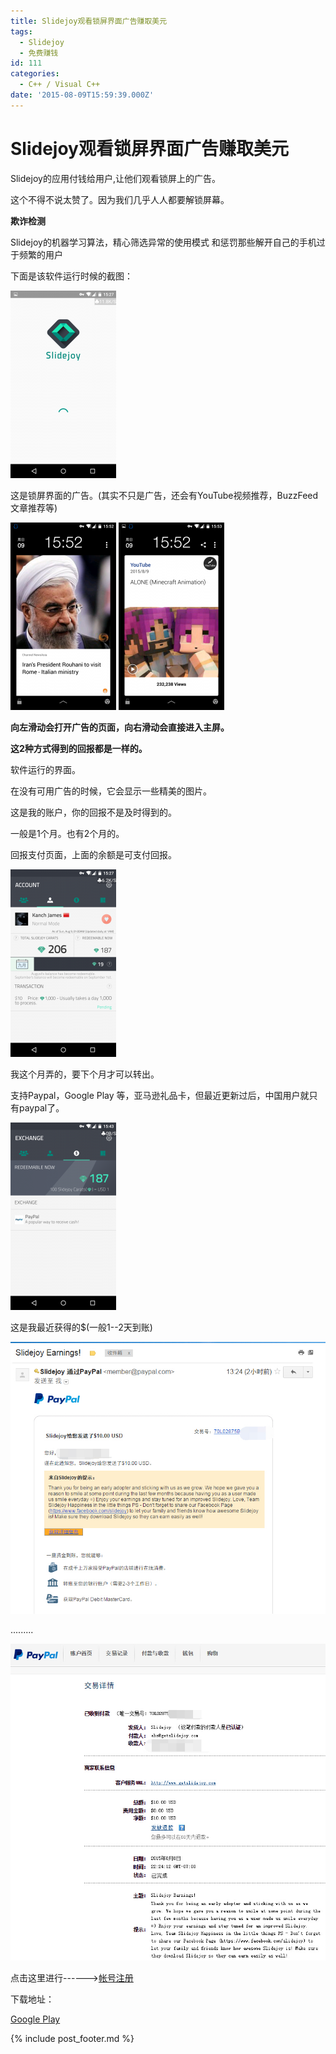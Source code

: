 ```yaml
---
title: Slidejoy观看锁屏界面广告赚取美元
tags:
  - Slidejoy
  - 免费赚钱
id: 111
categories:
  - C++ / Visual C++
date: '2015-08-09T15:59:39.000Z'
---
```


# Slidejoy观看锁屏界面广告赚取美元

Slidejoy的应用付钱给用户,让他们观看锁屏上的广告。

这个不得不说太赞了。因为我们几乎人人都要解锁屏幕。

**欺诈检测**

 Slidejoy的机器学习算法，精心筛选异常的使用模式 和惩罚那些解开自己的手机过于频繁的用户

下面是该软件运行时候的截图：

![sj\_4](https://raw.githubusercontent.com/ankanch/blog/master/images/wp-content/uploads/2015/08/sj_4-169x300.png)

这是锁屏界面的广告。\(其实不只是广告，还会有YouTube视频推荐，BuzzFeed文章推荐等\)

[![sj\_6](https://raw.githubusercontent.com/ankanch/blog/master/images/wp-content/uploads/2015/08/sj_6-169x300.png)](https://raw.githubusercontent.com/ankanch/blog/master/images/wp-content/uploads/2015/08/sj_6.png) [![sj\_7](https://raw.githubusercontent.com/ankanch/blog/master/images/wp-content/uploads/2015/08/sj_7-169x300.png)](https://raw.githubusercontent.com/ankanch/blog/master/images/wp-content/uploads/2015/08/sj_7.png)

**向左滑动会打开广告的页面，向右滑动会直接进入主屏。**

**这2种方式得到的回报都是一样的。**

软件运行的界面。

在没有可用广告的时候，它会显示一些精美的图片。

这是我的账户，你的回报不是及时得到的。

一般是1个月。也有2个月的。

回报支付页面，上面的余额是可支付回报。

![sj\_5](https://raw.githubusercontent.com/ankanch/blog/master/images/wp-content/uploads/2015/08/sj_5-169x300.png)

我这个月弄的，要下个月才可以转出。

支持Paypal，Google Play 等，亚马逊礼品卡，但最近更新过后，中国用户就只有paypal了。

![sj\_3](https://raw.githubusercontent.com/ankanch/blog/master/images/wp-content/uploads/2015/08/sj_3-169x300.png)

这是我最近获得的$\(一般1--2天到账\)

[![sj\_1](https://raw.githubusercontent.com/ankanch/blog/master/images/wp-content/uploads/2015/08/sj_1.jpg)](https://raw.githubusercontent.com/ankanch/blog/master/images/wp-content/uploads/2015/08/sj_1.jpg)

.........

[![sj\_2](https://raw.githubusercontent.com/ankanch/blog/master/images/wp-content/uploads/2015/08/sj_2.jpg)](https://raw.githubusercontent.com/ankanch/blog/master/images/wp-content/uploads/2015/08/sj_2.jpg)

点击这里进行------&gt;[帐号注册](http://www.getslidejoy.com/r/kanchisme.31562)

下载地址：

[Google Play](https://play.google.com/store/apps/details?id=com.slidejoy)



{% include post_footer.md %}